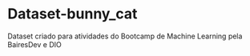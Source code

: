 # Dataset-bunny_cat
Dataset criado para atividades do Bootcamp de Machine Learning pela BairesDev e DIO
